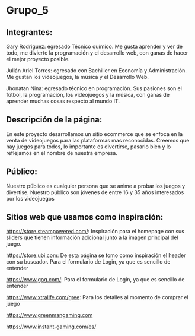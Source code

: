# Grupo_5

## Integrantes: 

Gary Rodriguez: egresado Técnico químico. Me gusta aprender y ver de todo, me divierte la programación y el desarrollo web, con ganas de hacer el mejor proyecto posible.

Julián Ariel Torres: egresado con Bachiller en Economía y Administración. Me gustan los videojuegos, la música y el Desarrollo Web.

Jhonatan Nina: egresado técnico en programación. Sus pasiones son 
el fútbol, la programación, los videojuegos y la música, con ganas de aprender muchas cosas respecto al mundo IT.

## Descripción de la página:

En este proyecto desarrollamos un sitio ecommerce que se enfoca en la venta de videojuegos para las plataformas mas reconocidas. Creemos que hay juegos para todos, lo importante es divertirse, pasarlo bien y lo reflejamos en el nombre de nuestra empresa.


## Público:

Nuestro público es cualquier persona que se anime a probar los juegos y divertise. Nuestro público son jóvenes de entre 16 y 35 años interesados por los videojuegos

## Sitios web que usamos como inspiración:

https://store.steampowered.com/: Inspiración para el homepage con sus sliders que tienen información adicional junto a la imagen principal del juego.

https://store.ubi.com: De esta página se tomo como inspiración el header con su buscador. 
Para el formulario de Login, ya que es sencillo de entender

https://www.gog.com/: Para el formulario de Login, ya que es sencillo de entender

https://www.xtralife.com/gree: Para los detalles al momento de comprar el juego

https://www.greenmangaming.com

https://www.instant-gaming.com/es/ 
